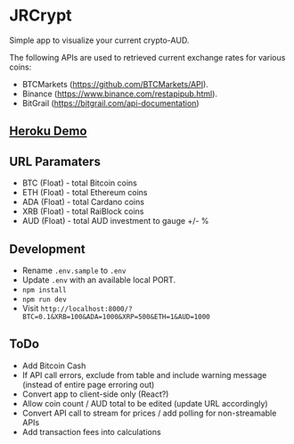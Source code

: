 # JRCrypt

Simple app to visualize your current crypto-AUD.

The following APIs are used to retrieved current exchange rates for various coins:
* BTCMarkets (https://github.com/BTCMarkets/API).
* Binance (https://www.binance.com/restapipub.html).
* BitGrail (https://bitgrail.com/api-documentation)

## [Heroku Demo](https://jrcrypt.herokuapp.com/?BTC=0.1&XRB=100&ADA=1000&XRP=500&ETH=1&AUD=1000	)

## URL Paramaters
* BTC (Float) - total Bitcoin coins
* ETH (Float) - total Ethereum coins
* ADA (Float) - total Cardano coins
* XRB (Float) - total RaiBlock coins
* AUD (Float) - total AUD investment to gauge +/- %

## Development
* Rename `.env.sample` to `.env`
* Update `.env` with an available local PORT.
* `npm install` 
* `npm run dev`
* Visit `http://localhost:8000/?BTC=0.1&XRB=100&ADA=1000&XRP=500&ETH=1&AUD=1000	`

## ToDo
* Add Bitcoin Cash
* If API call errors, exclude from table and include warning message (instead of entire page erroring out)
* Convert app to client-side only (React?)
* Allow coin count / AUD total to be edited (update URL accordingly)
* Convert API call to stream for prices / add polling for non-streamable APIs
* Add transaction fees into calculations
